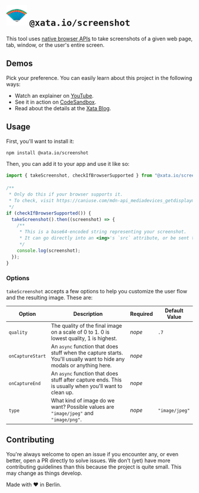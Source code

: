 # <img alt="Logo" width="56" src="assets/logo.png" /> `@xata.io/screenshot`

This tool uses [native browser APIs](https://developer.mozilla.org/en-US/docs/Web/API/MediaDevices) to take screenshots of a given web page, tab, window, or the user's entire screen.

## Demos

Pick your preference. You can easily learn about this project in the following ways:

- Watch an explainer on [YouTube]().
- See it in action on [CodeSandbox]().
- Read about the details at the [Xata Blog]().

## Usage

First, you'll want to install it:

```bash
npm install @xata.io/screenshot
```

Then, you can add it to your app and use it like so:

```js
import { takeScreenshot, checkIfBrowserSupported } from "@xata.io/screenshot";

/**
 * Only do this if your browser supports it.
 * To check, visit https://caniuse.com/mdn-api_mediadevices_getdisplaymedia
 */
if (checkIfBrowserSupported()) {
  takeScreenshot().then((screenshot) => {
    /**
     * This is a base64-encoded string representing your screenshot.
     * It can go directly into an <img>'s `src` attribute, or be sent to a server to store.
     */
    console.log(screenshot);
  });
}
```

### Options

`takeScreenshot` accepts a few options to help you customize the user flow and the resulting image. These are:

| Option           | Description                                                                                                           | Required | Default Value  |
| ---------------- | --------------------------------------------------------------------------------------------------------------------- | -------- | -------------- |
| `quality`        | The quality of the final image on a scale of 0 to 1. 0 is lowest quality, 1 is highest.                               | _nope_   | `.7`           |
| `onCaptureStart` | An `async` function that does stuff when the capture starts. You'll usually want to hide any modals or anything here. | _nope_   |                |
| `onCaptureEnd`   | An `async` function that does stuff after capture ends. This is usually when you'll want to clean up.                 | _nope_   |                |
| `type`           | What kind of image do we want? Possible values are `"image/jpeg"` and `"image/png"`.                                  | _nope_   | `"image/jpeg"` |

## Contributing

You're always welcome to open an issue if you encounter any, or even better, open a PR directly to solve issues. We don't (yet) have more contributing guidelines than this because the project is quite small. This may change as things develop.

Made with ❤️ in Berlin.
